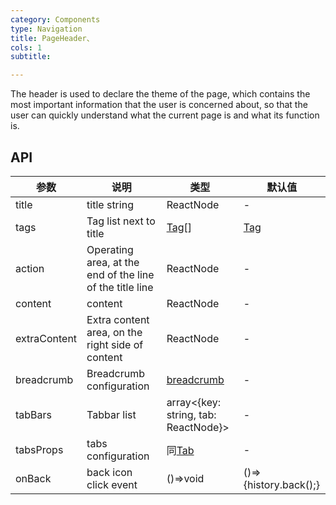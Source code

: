 ```yaml
---
category: Components
type: Navigation
title: PageHeader、
cols: 1
subtitle: 

---
```


The header is used to declare the theme of the page, which contains the most important information that the user is concerned about, so that the user can quickly understand what the current page is and what its function is.

## API

| 参数      | 说明                                      | 类型         | 默认值 |
|----------|------------------------------------------|-------------|-------|
| title | title string | ReactNode | - |
| tags | Tag list next to title | [Tag](https://ant.design/components/tag-cn/)[] | [Tag](https://ant.design/components/tag-cn/) | - |
| action | Operating area, at the end of the line of the title line | ReactNode | - |
| content | content | ReactNode | - |
| extraContent | Extra content area, on the right side of content | ReactNode | - |
| breadcrumb | Breadcrumb configuration |  [breadcrumb](https://ant.design/components/breadcrumb-cn/)  | - |
| tabBars | Tabbar list | array<{key: string, tab: ReactNode}> | -  |
| tabsProps | tabs configuration | 同[Tab](https://ant.design/components/tabs-cn/#Tabs) | -  |
| onBack | back icon click event | ()=>void | ()=>{history.back();} |

